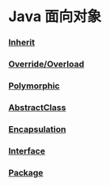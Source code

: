 # Java 面向对象
### [Inherit](Inherit.md)

### [Override/Overload](Override-Overload.md)

### [Polymorphic](Polymorphic.md)

### [AbstractClass](AbstractClass.md)

### [Encapsulation](Encapsulation.md)

### [Interface](Interface.md)

### [Package](Package.md)